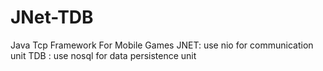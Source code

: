 # JNet-TDB
Java  Tcp Framework  For  Mobile Games
JNET: use nio for  communication unit 
TDB : use nosql for data persistence unit
